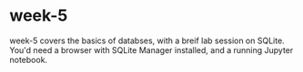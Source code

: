 # week-5
week-5 covers the basics of databses, with a breif lab session on SQLite. You'd need a browser with SQLite Manager installed, and a running Jupyter notebook.
